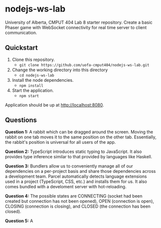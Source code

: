 # nodejs-ws-lab

University of Alberta, CMPUT 404 Lab 8 starter repository. Create a basic Phaser
game with WebSocket connectivity for real time server to client communication.

## Quickstart

1. Clone this repository.
    * `git clone https://github.com/uofa-cmput404/nodejs-ws-lab.git`
2. Change the working directory into this directory
    * `cd nodejs-ws-lab`
3. Install the node dependencies.
    * `npm install`
4. Start the application.
    * `npm start`

Application should be up at [http://localhost:8080](http://localhost:8080).

## Questions

**Question 1:** A rabbit which can be dragged around the screen. Moving the rabbit on one tab moves it to the same position on the other tab. Essentially, the rabbit's position is universal for all users of the app.

**Question 2:** TypeScript introduces static typing to JavaScript. It also provides type inference similar to that provided by languages like Haskell.

**Question 3:** Bundlers allow us to conveniently manage all of our dependencies on a per-project basis and share those dependencies across a development team. Parcel automatically detects language extensions used in a project (TypeScript, CSS, etc.) and installs them for us. It also comes bundled with a develoment server with hot-reloading.

**Question 4:** The possible states are CONNECTING (socket had been created but connection has not been opened), OPEN (connection is open), CLOSING (connection is closing), and CLOSED (the connection has been closed).

**Question 5:** A
